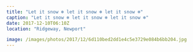 ```yaml
---
title: "Let it snow ❄️ let it snow ❄️ let it snow ❄️"
caption: "Let it snow ❄️ let it snow ❄️ let it snow ❄️"
date: 2017-12-10T06:10Z
location: "Ridgeway, Newport"

image: /images/photos/2017/12/6d110bed2dd1e4c5e3729e084b6bb204.jpg
---
```

